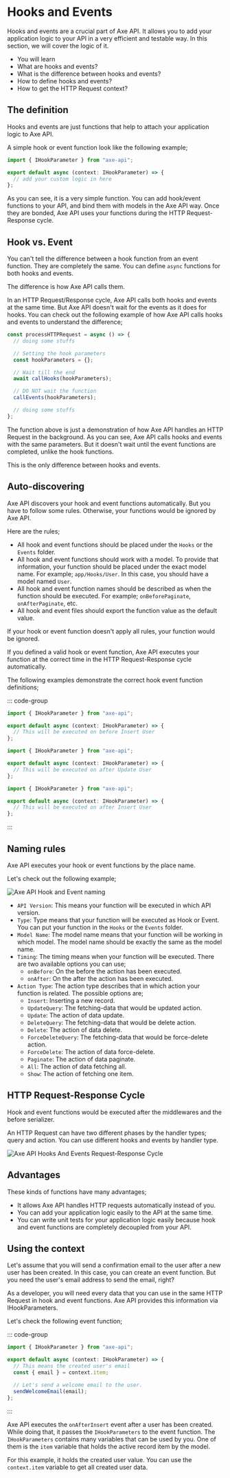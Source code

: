 # Hooks and Events

<p class="description">
Hooks and events are a crucial part of Axe API. It allows you to add your application logic to your API in a very efficient and testable way. In this section, we will cover the logic of it.
</p>

<ul class="intro">
  <li>You will learn</li>
  <li>What are hooks and events?</li>
  <li>What is the difference between hooks and events?</li>
  <li>How to define hooks and events?</li>
  <li>How to get the HTTP Request context?</li>
</ul>

## The definition

Hooks and events are just functions that help to attach your application logic to Axe API.

A simple hook or event function look like the following example;

```ts
import { IHookParameter } from "axe-api";

export default async (context: IHookParameter) => {
  // add your custom logic in here
};
```

As you can see, it is a very simple function. You can add hook/event functions to your API, and bind them with models in the Axe API way. Once they are bonded, Axe API uses your functions during the HTTP Request-Response cycle.

## Hook vs. Event

You can't tell the difference between a hook function from an event function. They are completely the same. You can define `async` functions for both hooks and events.

The difference is how Axe API calls them.

In an HTTP Request/Response cycle, Axe API calls both hooks and events at the same time. But Axe API doesn't wait for the events as it does for hooks. You can check out the following example of how Axe API calls hooks and events to understand the difference;

```ts
const processHTTPRequest = async () => {
  // doing some stuffs

  // Setting the hook parameters
  const hookParameters = {};

  // Wait till the end
  await callHooks(hookParameters);

  // DO NOT wait the function
  callEvents(hookParameters);

  // doing some stuffs
};
```

The function above is just a demonstration of how Axe API handles an HTTP Request in the background. As you can see, Axe API calls hooks and events with the same parameters. But it doesn't wait until the event functions are completed, unlike the hook functions.

This is the only difference between hooks and events.

## Auto-discovering

Axe API discovers your hook and event functions automatically. But you have to follow some rules. Otherwise, your functions would be ignored by Axe API.

Here are the rules;

- All hook and event functions should be placed under the `Hooks` or the `Events` folder.
- All hook and event functions should work with a model. To provide that information, your function should be placed under the exact model name. For example; `app/Hooks/User`. In this case, you should have a model named `User`.
- All hook and event function names should be described as when the function should be executed. For example; `onBeforePaginate`, `onAfterPaginate`, etc.
- All hook and event files should export the function value as the default value.

If your hook or event function doesn't apply all rules, your function would be ignored.

If you defined a valid hook or event function, Axe API executes your function at the correct time in the HTTP Request-Response cycle automatically.

The following examples demonstrate the correct hook event function definitions;

::: code-group

```ts [Hooks/User/onBeforeInsert.ts]
import { IHookParameter } from "axe-api";

export default async (context: IHookParameter) => {
  // This will be executed on before Insert User
};
```

```ts [Hooks/User/onAfterUpdate.ts]
import { IHookParameter } from "axe-api";

export default async (context: IHookParameter) => {
  // This will be executed on after Update User
};
```

```ts [Events/User/onAfterInsert.ts]
import { IHookParameter } from "axe-api";

export default async (context: IHookParameter) => {
  // This will be executed on after Insert User
};
```

:::

## Naming rules

Axe API executes your hook or event functions by the place name.

Let's check out the following example;

![Axe API Hook and Event naming](./axe-api-hook-event-naming.png)

- `API Version`: This means your function will be executed in which API version.
- `Type`: Type means that your function will be executed as Hook or Event. You can put your function in the `Hooks` or the `Events` folder.
- `Model Name`: The model name means that your function will be working in which model. The model name should be exactly the same as the model name.
- `Timing`: The timing means when your function will be executed. There are two available options you can use;
  - `onBefore`: On the before the action has been executed.
  - `onAfter`: On the after the action has been executed.
- `Action Type`: The action type describes that in which action your function is related. The possible options are;
  - `Insert`: Inserting a new record.
  - `UpdateQuery`: The fetching-data that would be updated action.
  - `Update`: The action of data update.
  - `DeleteQuery`: The fetching-data that would be delete action.
  - `Delete`: The action of data delete.
  - `ForceDeleteQuery`: The fetching-data that would be force-delete action.
  - `ForceDelete`: The action of data force-delete.
  - `Paginate`: The action of data paginate.
  - `All`: The action of data fetching all.
  - `Show`: The action of fetching one item.

## HTTP Request-Response Cycle

Hook and event functions would be executed after the middlewares and the before serializer.

An HTTP Request can have two different phases by the handler types; query and action. You can use different hooks and events by handler type.

![Axe API Hooks And Events Request-Response Cycle](./axe-api-hooks-and-events.png)

## Advantages

These kinds of functions have many advantages;

- It allows Axe API handles HTTP requests automatically instead of you.
- You can add your application logic easily to the API at the same time.
- You can write unit tests for your application logic easily because hook and event functions are completely decoupled from your API.

## Using the context

Let's assume that you will send a confirmation email to the user after a new user has been created. In this case, you can create an event function. But you need the user's email address to send the email, right?

As a developer, you will need every data that you can use in the same HTTP Request in hook and event functions. Axe API provides this information via IHookParameters.

Let's check the following event function;

::: code-group

```ts [Events/User/onAfterInsert.ts]
import { IHookParameter } from "axe-api";

export default async (context: IHookParameter) => {
  // This means the created user's email
  const { email } = context.item;

  // Let's send a welcome email to the user.
  sendWelcomeEmail(email);
};
```

:::

Axe API executes the `onAfterInsert` event after a user has been created. While doing that, it passes the `IHookParameters` to the event function. The `IHookParameters` contains many variables that can be used by you. One of them is the `item` variable that holds the active record item by the model.

For this example, it holds the created user value. You can use the `context.item` variable to get all created user data.
